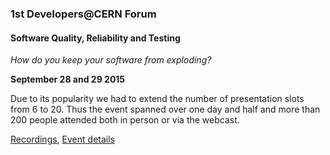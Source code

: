 ### 1st Developers@CERN Forum

#### Software Quality, Reliability and Testing

_How do you keep your software from exploding?_

__September 28 and 29 2015__

Due to its popularity we had to extend the number of presentation slots from 6 to 20.
Thus the event spanned over one day and half and more than 200 people attended both in person or via the webcast.

[Recordings](https://cdsweb.cern.ch/search?f=490__a&p=1st%20Developers%40CERN%20Forum]), [Event details](https://indico.cern.ch/event/404359/)

